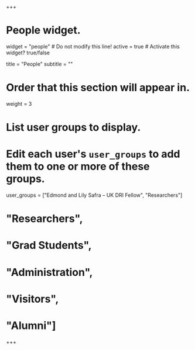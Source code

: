 +++
# People widget.
widget = "people"  # Do not modify this line!
active = true  # Activate this widget? true/false

title = "People"
subtitle = ""

# Order that this section will appear in.
weight = 3

# List user groups to display.
#   Edit each user's `user_groups` to add them to one or more of these groups.
user_groups = ["Edmond and Lily Safra – UK DRI Fellow",
				"Researchers"]
#               "Researchers",
#               "Grad Students",
#               "Administration",
#               "Visitors",
#               "Alumni"]
+++
